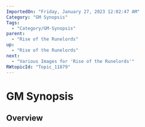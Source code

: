 ```yaml
---
ImportedOn: "Friday, January 27, 2023 12:02:47 AM"
Category: "GM Synopsis"
Tags:
  - "Category/GM-Synopsis"
parent:
  - "Rise of the Runelords"
up:
  - "Rise of the Runelords"
next:
  - "Various Images for 'Rise of the Runelords'"
RWtopicId: "Topic_11879"
---
```

# GM Synopsis
## Overview
